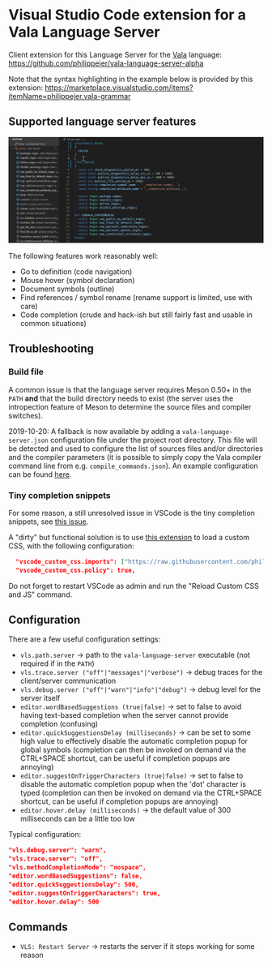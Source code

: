 # Visual Studio Code extension for a Vala Language Server

Client extension for this Language Server for the [Vala](https://wiki.gnome.org/Projects/Vala) language: https://github.com/philippejer/vala-language-server-alpha

Note that the syntax highlighting in the example below is provided by this extension: https://marketplace.visualstudio.com/items?itemName=philippejer.vala-grammar

## Supported language server features

![Demo](https://github.com/philippejer/vala-language-client-alpha/raw/master/images/demo.gif?raw=true)

The following features work reasonably well:

* Go to definition (code navigation)
* Mouse hover (symbol declaration)
* Document symbols (outline)
* Find references / symbol rename (rename support is limited, use with care)
* Code completion (crude and hack-ish but still fairly fast and usable in common situations)

## Troubleshooting

### Build file

A common issue is that the language server requires Meson 0.50+ in the `PATH` **and** that the build directory needs to exist (the server uses the intropection feature of Meson to determine the source files and compiler switches).

2019-10-20: A fallback is now available by adding a `vala-language-server.json` configuration file under the project root directory. This file will be detected and used to configure the list of sources files and/or directories and the compiler parameters (it is possible to simply copy the Vala compiler command line from e.g. `compile_commands.json`). An example configuration can be found [here](https://github.com/philippejer/vala-language-server-alpha/blob/master/vala-language-server-test.json).

### Tiny completion snippets

For some reason, a still unresolved issue in VSCode is the tiny completion snippets, see [this issue](https://github.com/microsoft/vscode/issues/29126).

A "dirty" but functional solution is to use [this extension](https://marketplace.visualstudio.com/items?itemName=be5invis.vscode-custom-css) to load a custom CSS, with the following configuration:

```json  
  "vscode_custom_css.imports": ["https://raw.githubusercontent.com/philippejer/vala-language-client-alpha/master/wider-snippets.css"],
  "vscode_custom_css.policy": true,
```

Do not forget to restart VSCode as admin and run the "Reload Custom CSS and JS" command.

## Configuration

There are a few useful configuration settings:

* `vls.path.server` -> path to the `vala-language-server` executable (not required if in the `PATH`)
* `vls.trace.server ("off"|"messages"|"verbose")` -> debug traces for the client/server communication
* `vls.debug.server ("off"|"warn"|"info"|"debug")` -> debug level for the server itself
* `editor.wordBasedSuggestions (true|false)` -> set to false to avoid having text-based completion when the server cannot provide completion (confusing)
* `editor.quickSuggestionsDelay (milliseconds)` -> can be set to some high value to effectively disable the automatic completion popup for global symbols (completion can then be invoked on demand via the CTRL+SPACE shortcut, can be useful if completion popups are annoying)
* `editor.suggestOnTriggerCharacters (true|false)` -> set to false to disable the automatic completion popup when the 'dot' character is typed (completion can then be invoked on demand via the CTRL+SPACE shortcut, can be useful if completion popups are annoying)
* `editor.hover.delay (milliseconds)` -> the default value of 300 milliseconds can be a little too low

Typical configuration:

```json
"vls.debug.server": "warn",
"vls.trace.server": "off",
"vls.methodCompletionMode": "nospace",
"editor.wordBasedSuggestions": false,
"editor.quickSuggestionsDelay": 500,
"editor.suggestOnTriggerCharacters": true,
"editor.hover.delay": 500
```

## Commands

* `VLS: Restart Server` -> restarts the server if it stops working for some reason

